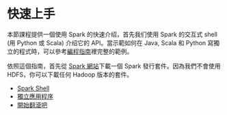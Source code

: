 # 快速上手

本節課程提供一個使用 Spark 的快速介绍，首先我们使用 Spark 的交互式 shell (用 Python 或 Scala) 介绍它的 API。當示範如何在 Java, Scala 和 Python 寫獨立的程式時，可以參考[編程指南](https://spark.apache.org/docs/latest/programming-guide.html)裡完整的範例。

依照這個指南，首先從 [Spark 網站](https://spark.apache.org/downloads.html)下載一個 Spark 發行套件。因為我們不會使用 HDFS，你可以下載任何 Hadoop 版本的套件。


* [Spark Shell](using-spark-shell.md)
* [獨立應用程序](self-contained-applications.md)
* [開始翻滾吧](where-to-go-from-here.md)
